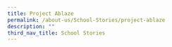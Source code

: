 ```yaml
---
title: Project Ablaze
permalink: /about-us/School-Stories/project-ablaze
description: ""
third_nav_title: School Stories
---
```


